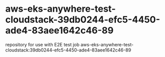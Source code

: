 # aws-eks-anywhere-test-cloudstack-39db0244-efc5-4450-ade4-83aee1642c46-89
repository for use with E2E test job aws-eks-anywhere-test-cloudstack:39db0244-efc5-4450-ade4-83aee1642c46-89
